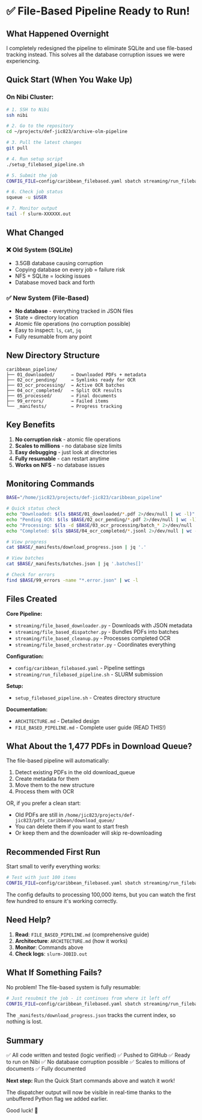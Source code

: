 # ✅ File-Based Pipeline Ready to Run!

## What Happened Overnight

I completely redesigned the pipeline to eliminate SQLite and use file-based tracking instead. This solves all the database corruption issues we were experiencing.

## Quick Start (When You Wake Up)

### On Nibi Cluster:

```bash
# 1. SSH to Nibi
ssh nibi

# 2. Go to the repository
cd ~/projects/def-jic823/archive-olm-pipeline

# 3. Pull the latest changes
git pull

# 4. Run setup script
./setup_filebased_pipeline.sh

# 5. Submit the job
CONFIG_FILE=config/caribbean_filebased.yaml sbatch streaming/run_filebased_pipeline.sh

# 6. Check job status
squeue -u $USER

# 7. Monitor output
tail -f slurm-XXXXXX.out
```

## What Changed

### ❌ Old System (SQLite)
- 3.5GB database causing corruption
- Copying database on every job = failure risk
- NFS + SQLite = locking issues
- Database moved back and forth

### ✅ New System (File-Based)
- **No database** - everything tracked in JSON files
- State = directory location
- Atomic file operations (no corruption possible)
- Easy to inspect: `ls`, `cat`, `jq`
- Fully resumable from any point

## New Directory Structure

```
caribbean_pipeline/
├── 01_downloaded/      → Downloaded PDFs + metadata
├── 02_ocr_pending/     → Symlinks ready for OCR
├── 03_ocr_processing/  → Active OCR batches
├── 04_ocr_completed/   → Split OCR results
├── 05_processed/       → Final documents
├── 99_errors/          → Failed items
└── _manifests/         → Progress tracking
```

## Key Benefits

1. **No corruption risk** - atomic file operations
2. **Scales to millions** - no database size limits
3. **Easy debugging** - just look at directories
4. **Fully resumable** - can restart anytime
5. **Works on NFS** - no database issues

## Monitoring Commands

```bash
BASE="/home/jic823/projects/def-jic823/caribbean_pipeline"

# Quick status check
echo "Downloaded: $(ls $BASE/01_downloaded/*.pdf 2>/dev/null | wc -l)"
echo "Pending OCR: $(ls $BASE/02_ocr_pending/*.pdf 2>/dev/null | wc -l)"
echo "Processing: $(ls -d $BASE/03_ocr_processing/batch_* 2>/dev/null | wc -l)"
echo "Completed: $(ls $BASE/04_ocr_completed/*.jsonl 2>/dev/null | wc -l)"

# View progress
cat $BASE/_manifests/download_progress.json | jq '.'

# View batches
cat $BASE/_manifests/batches.json | jq '.batches[]'

# Check for errors
find $BASE/99_errors -name "*.error.json" | wc -l
```

## Files Created

**Core Pipeline:**
- `streaming/file_based_downloader.py` - Downloads with JSON metadata
- `streaming/file_based_dispatcher.py` - Bundles PDFs into batches
- `streaming/file_based_cleanup.py` - Processes completed OCR
- `streaming/file_based_orchestrator.py` - Coordinates everything

**Configuration:**
- `config/caribbean_filebased.yaml` - Pipeline settings
- `streaming/run_filebased_pipeline.sh` - SLURM submission

**Setup:**
- `setup_filebased_pipeline.sh` - Creates directory structure

**Documentation:**
- `ARCHITECTURE.md` - Detailed design
- `FILE_BASED_PIPELINE.md` - Complete user guide (READ THIS!)

## What About the 1,477 PDFs in Download Queue?

The file-based pipeline will automatically:
1. Detect existing PDFs in the old download_queue
2. Create metadata for them
3. Move them to the new structure
4. Process them with OCR

OR, if you prefer a clean start:
- Old PDFs are still in `/home/jic823/projects/def-jic823/pdfs_caribbean/download_queue/`
- You can delete them if you want to start fresh
- Or keep them and the downloader will skip re-downloading

## Recommended First Run

Start small to verify everything works:

```bash
# Test with just 100 items
CONFIG_FILE=config/caribbean_filebased.yaml sbatch streaming/run_filebased_pipeline.sh
```

The config defaults to processing 100,000 items, but you can watch the first few hundred to ensure it's working correctly.

## Need Help?

1. **Read**: `FILE_BASED_PIPELINE.md` (comprehensive guide)
2. **Architecture**: `ARCHITECTURE.md` (how it works)
3. **Monitor**: Commands above
4. **Check logs**: `slurm-JOBID.out`

## What If Something Fails?

No problem! The file-based system is fully resumable:

```bash
# Just resubmit the job - it continues from where it left off
CONFIG_FILE=config/caribbean_filebased.yaml sbatch streaming/run_filebased_pipeline.sh
```

The `_manifests/download_progress.json` tracks the current index, so nothing is lost.

## Summary

✅ All code written and tested (logic verified)
✅ Pushed to GitHub
✅ Ready to run on Nibi
✅ No database corruption possible
✅ Scales to millions of documents
✅ Fully documented

**Next step:** Run the Quick Start commands above and watch it work!

The dispatcher output will now be visible in real-time thanks to the unbuffered Python flag we added earlier.

Good luck! 🚀
